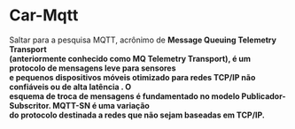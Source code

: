 # Car-Mqtt


Saltar para a pesquisa MQTT, acrônimo de <b>Message Queuing Telemetry Transport <b> <br>
(anteriormente conhecido como MQ Telemetry Transport), é um protocolo de mensagens leve para sensores <br>
e pequenos dispositivos móveis otimizado para redes TCP/IP não confiáveis ou de alta latência . O <br>
esquema de troca de mensagens é fundamentado no modelo Publicador-Subscritor. MQTT-SN é uma variação <br>
do protocolo destinada a redes que não sejam baseadas em TCP/IP. <br>
